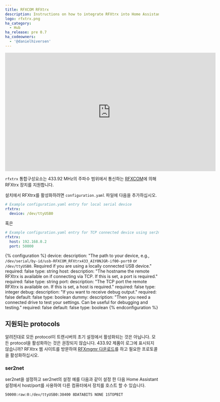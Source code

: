 ```yaml
---
title: RFXCOM RFXtrx
description: Instructions on how to integrate RFXtrx into Home Assistant.
logo: rfxtrx.png
ha_category:
  - Hub
ha_release: pre 0.7
ha_codeowners:
  - '@danielhiversen'
---
```


<iframe width="690" height="388" src="https://www.youtube.com/embed/zcjNvSMG-hg" frameborder="0" allow="accelerometer; autoplay; encrypted-media; gyroscope; picture-in-picture" allowfullscreen></iframe>

`rfxtrx` 통합구성요소는 433.92 MHz의 주파수 범위에서 통신하는 [RFXCOM](http://www.rfxcom.com)에 의해 RFXtrx 장치를 지원합니다.

설치에서 RFXtrx를 활성화하려면 `configuration.yaml` 파일에 다음을 추가하십시오.

```yaml
# Example configuration.yaml entry for local serial device
rfxtrx:
  device: /dev/ttyUSB0
```

혹은

```yaml
# Example configuration.yaml entry for TCP connected device using ser2net
rfxtrx:
  host: 192.168.0.2
  port: 50000
```

{% configuration %}
device:
  description: "The path to your device, e.g., `/dev/serial/by-id/usb-RFXCOM_RFXtrx433_A1Y0NJGR-if00-port0` or `/dev/ttyUSB0`. Required if you are using a locally connected USB device."
  required: false
  type: string
host:
  description: "The hostname the remote RFXtrx is available on if connecting via TCP. If this is set, a port is required."
  required: false
  type: string
port:
  description: "The TCP port the remote RFXtrx is available on. If this is set, a host is required."
  required: false
  type: integer
debug:
  description: "If you want to receive debug output."
  required: false
  default: false
  type: boolean
dummy:
  description: "Then you need a connected drive to test your settings. Can be useful for debugging and testing."
  required: false
  default: false
  type: boolean
{% endconfiguration %}

## 지원되는 protocols

알려진대로 모든 protocol이 트랜시버의 초기 설정에서 활성화되는 것은 아닙니다. 모든 protocol을 활성화하는 것은 권장되지 않습니다. 433.92 제품이 로그에 표시되지 않습니까? RFXtrx 웹 사이트를 방문하여 [RFXmgmr 다운로드](http://www.rfxcom.com/epages/78165469.sf/nl_NL/?ObjectPath=/Shops/78165469/Categories/Downloads)를 하고 필요한 프로토콜을 활성화하십시오.

### ser2net

ser2net을 설정하고 ser2net의 설정 예를 다음과 같이 설정 한 다음 Home Assistant 설정에서 host/port를 사용하여 다른 컴퓨터에서 장치를 호스트 할 수 있습니다.

```text
50000:raw:0:/dev/ttyUSB0:38400 8DATABITS NONE 1STOPBIT
```
